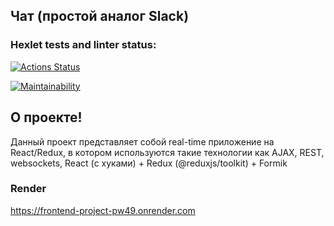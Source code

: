 ## Чат (простой аналог Slack)

### Hexlet tests and linter status:
[![Actions Status](https://github.com/Aleksandr2302/frontend-project-12/actions/workflows/hexlet-check.yml/badge.svg)](https://github.com/Aleksandr2302/frontend-project-12/actions)

[![Maintainability](https://api.codeclimate.com/v1/badges/3964b386d3c19d0333ee/maintainability)](https://codeclimate.com/github/Aleksandr2302/frontend-project-12/maintainability)


## О проекте!
Данный проект представляет собой real-time приложение на React/Redux, в котором используются такие технологии как AJAX, REST, websockets, React (с хуками) + Redux (@reduxjs/toolkit) + Formik

### Render
https://frontend-project-pw49.onrender.com